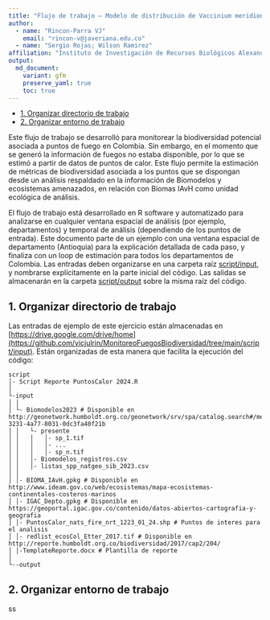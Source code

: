 ```yaml
---
title: "Flujo de trabajo – Modelo de distribución de Vaccinium meridionale en el altiplano cundiboyacense, Colombia"
author: 
  - name: "Rincon-Parra VJ"
    email: "rincon-v@javeriana.edu.co"
  - name: "Sergio Rojas; Wilson Ramirez"
affiliation: "Instituto de Investigación de Recursos Biológicos Alexander von Humboldt - IAvH"
output: 
  md_document:
    variant: gfm
    preserve_yaml: true
    toc: true
---
```


- [1. Organizar directorio de trabajo](#organizar-directorio-de-trabajo)
- [2. Organizar entorno de trabajo](#organizar-entorno-de-trabajo)

Este flujo de trabajo se desarrolló para monitorear la biodiversidad
potencial asociada a puntos de fuego en Colombia. Sin embargo, en el
momento que se generó la información de fuegos no estaba disponible, por
lo que se estimó a partir de datos de puntos de calor. Este flujo
permite la estimación de métricas de biodiversidad asociada a los puntos
que se dispongan desde un análisis respaldado en la información de
Biomodelos y ecosistemas amenazados, en relación con Biomas IAvH como
unidad ecológica de análisis.

El flujo de trabajo está desarrollado en R software y automatizado para
analizarse en cualquier ventana espacial de análisis (por ejemplo,
departamentos) y temporal de análisis (dependiendo de los puntos de
entrada). Este documento parte de un ejemplo con una ventana espacial de
departamento (Antioquia) para la explicación detallada de cada paso, y
finaliza con un loop de estimación para todos los departamentos de
Colombia. Las entradas deben organizarse en una carpeta raíz
[script/input](https://github.com/vicjulrin/MonitoreoFuegosBiodiversidad/tree/main/script/input),
y nombrarse explícitamente en la parte inicial del código. Las salidas
se almacenarán en la carpeta
[script/output](https://github.com/vicjulrin/MonitoreoFuegosBiodiversidad/tree/main/script/output)
sobre la misma raíz del código.

## 1. Organizar directorio de trabajo

Las entradas de ejemplo de este ejercicio están almacenadas en
[https://drive.google.com/drive/home](https://github.com/vicjulrin/MonitoreoFuegosBiodiversidad/tree/main/script/input).
Están organizadas de esta manera que facilita la ejecución del código:

    script
    │- Script Reporte PuntosCalor 2024.R
    │    
    └-input
    │ │
    │ └- Biomodelos2023 # Disponible en http://geonetwork.humboldt.org.co/geonetwork/srv/spa/catalog.search#/metadata/0a1a6bdf-3231-4a77-8031-0dc3fa40f21b
    │ │   └- presente
    │ │   │   │- sp_1.tif
    │ │   │   │- ...
    │ │   │   │- sp_n.tif
    │ │   │- Biomodelos_registros.csv      
    │ │   │- listas_spp_natgeo_sib_2023.csv      
    │ │
    │ │- BIOMA_IAvH.gpkg # Disponible en http://www.ideam.gov.co/web/ecosistemas/mapa-ecosistemas-continentales-costeros-marinos
    │ │- IGAC_Depto.gpkg # Disponible en https://geoportal.igac.gov.co/contenido/datos-abiertos-cartografia-y-geografia
    │ │- PuntosCalor_nats_fire_nrt_1223_01_24.shp # Puntos de interes para el analisis
    │ │- redlist_ecosCol_Etter_2017.tif # Disponible en http://reporte.humboldt.org.co/biodiversidad/2017/cap2/204/
    │ │-TemplateReporte.docx # Plantilla de reporte
    │     
    └--output

## 2. Organizar entorno de trabajo

ss
